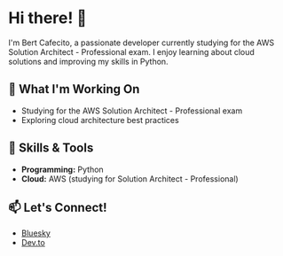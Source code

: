 # Hi there! 👋

I'm Bert Cafecito, a passionate developer currently studying for the AWS Solution Architect - Professional exam. I enjoy learning about cloud solutions and improving my skills in Python.

## 🌱 What I'm Working On
- Studying for the AWS Solution Architect - Professional exam
- Exploring cloud architecture best practices

## 🚀 Skills & Tools
- **Programming:** Python
- **Cloud:** AWS (studying for Solution Architect - Professional)

## 📫 Let's Connect!
- [Bluesky](https://bsky.app/profile/bert-cafecito.bsky.social)
- [Dev.to](https://dev.to/bert-cafecito)
